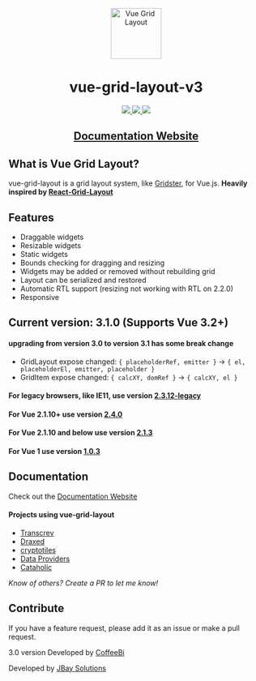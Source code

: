 <p align="center"><a href="https://merfais.github.io/vue-grid-layout-v3/" target="_blank" rel="noopener noreferrer"><img width="100" src="https://merfais.github.io/vue-grid-layout-v3/assets/img/logo.png" alt="Vue Grid Layout"></a></p>

<h1 align="center">vue-grid-layout-v3</h1>

<p align="center">
<a href="https://www.npmjs.com/package/vue-grid-layout-v3">
    <img src="https://img.shields.io/npm/v/vue-grid-layout-v3.svg"/>
    <img src="https://img.shields.io/npm/dm/vue-grid-layout-v3.svg"/>
</a>
<a href="https://github.com/merfais/vue-grid-layout-v3/releases">
    <img src="https://img.shields.io/github/size/merfais/vue-grid-layout-v3/dist/vue-grid-layout.umd.min.js"/>
</a>
<!--a href="https://vuejs.org/">
    <img src="https://img.shields.io/badge/vue-2.2.x-brightgreen.svg"/>
</a-->
</p>
<h2 align="center">
<a href="https://merfais.github.io/vue-grid-layout-v3/" target="_blank">Documentation Website</a>
</h2>

## What is Vue Grid Layout?

vue-grid-layout is a grid layout system, like [Gridster](http://dsmorse.github.io/gridster.js/), for Vue.js. **Heavily inspired by [React-Grid-Layout](https://github.com/STRML/react-grid-layout)**

## Features

* Draggable widgets
* Resizable widgets
* Static widgets
* Bounds checking for dragging and resizing
* Widgets may be added or removed without rebuilding grid
* Layout can be serialized and restored
* Automatic RTL support (resizing not working with RTL on 2.2.0)
* Responsive

## **Current version:** 3.1.0 (Supports Vue 3.2+)

#### **upgrading from version 3.0 to version 3.1 has some break change**
  + GridLayout expose changed: `{ placeholderRef, emitter }` -> `{ el, placeholderEl, emitter, placeholder }`
  + GridItem expose changed: `{ calcXY, domRef }` -> `{ calcXY, el }`

#### **For legacy browsers**, like IE11, use version [2.3.12-legacy](https://github.com/jbaysolutions/vue-grid-layout/tree/legacy)
#### **For Vue 2.1.10+ use version [2.4.0](https://github.com/jbaysolutions/vue-grid-layout/tree/2.4.0)**
#### **For Vue 2.1.10 and below use version [2.1.3](https://github.com/jbaysolutions/vue-grid-layout/tree/2.1.3)**
#### **For Vue 1 use version [1.0.3](https://github.com/jbaysolutions/vue-grid-layout/tree/1.0.3)**

## Documentation

Check out the <a href="https://merfais.github.io/vue-grid-layout-v3/" target="_blank">Documentation Website</a>

<!--
Chinese documentation: [简体中文](./README-zh_CN.md)
-->

#### Projects using vue-grid-layout

- [Transcrev](https://www.transcrev.com/?utm_source=github&utm_medium=web&utm_campaign=vue-grid-layout)
- [Draxed](https://www.draxed.com/?utm_source=github&utm_medium=web&utm_campaign=vue-grid-layout)
- [cryptotiles](https://www.cryptotiles.io/?utm_source=github&utm_medium=web&utm_campaign=vue-grid-layout)
- [Data Providers](https://www.dataproviders.io/?utm_source=github&utm_medium=web&utm_campaign=vue-grid-layout)
- [Cataholic](https://cataholic.glitch.me/)

*Know of others? Create a PR to let me know!*


## Contribute

If you have a feature request, please add it as an issue or make a pull request.


3.0 version Developed by <a href="https://github.com/merfais">CoffeeBi</a>

Developed by <a href="https://www.jbaysolutions.com">JBay Solutions</a>
